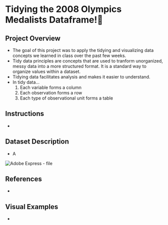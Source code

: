 # Tidying the 2008 Olympics Medalists Dataframe!🏅
## Project Overview
* The goal of this project was to apply the tidying and visualizing data concepts we learned in class over the past few weeks.
* Tidy data principles are concepts that are used to tranform unorganized, messy data into a more structured format. It is a standard way to organize values within a dataset.
* Tidying data facilitates analysis and makes it easier to understand.
* In tidy data...
  1. Each variable forms a column
  2. Each observation forms a row
  3. Each type of observational unit forms a table

## Instructions
* 

## Dataset Description
* A
  
![Adobe Express - file](https://github.com/user-attachments/assets/2e8786d4-2766-4296-9008-77c0c6eec41b)
## References
* 

## Visual Examples
* 
